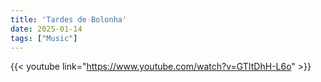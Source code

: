```yaml
---
title: 'Tardes de Bolonha'
date: 2025-01-14
tags: ["Music"]
---
```


{{< youtube link="https://www.youtube.com/watch?v=GTItDhH-L6o" >}}
